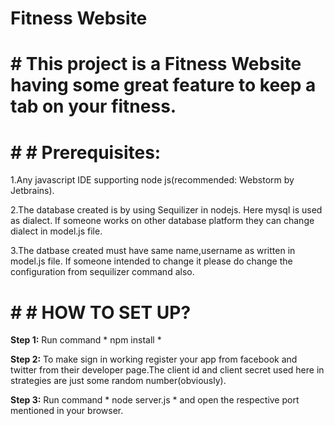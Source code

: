 # Fitness Website

# # This project is a Fitness Website having some great feature to keep a tab on your fitness.

# # # Prerequisites:

1.Any javascript IDE supporting node js(recommended: Webstorm by Jetbrains).

2.The database created is by using Sequilizer in nodejs. Here mysql is used as dialect. If someone works on other database
 platform they can change dialect in model.js file.
 
 3.The datbase created  must have same name,username as written in model.js file. If someone intended to change it please do change the configuration from sequilizer command also.
 
 # # # HOW TO SET UP?

**Step 1:** Run command 
      * npm install *
      
**Step 2:** To make sign in working register your app from facebook and twitter from their developer page.The client id and client secret used here in strategies are just some random number(obviously).

**Step 3:** Run command
      * node server.js *
       and open the respective port mentioned in your browser.
